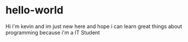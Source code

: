 # hello-world
Hi i'm kevin and im just new here and hope i can learn great things about programming because i'm a IT Student
